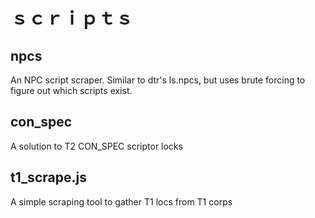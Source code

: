 # ｓｃｒｉｐｔｓ

## npcs
An NPC script scraper. Similar to dtr's ls.npcs, but uses brute forcing to figure out which scripts exist.

## con_spec
A solution to T2 CON_SPEC scriptor locks

## t1_scrape.js
A simple scraping tool to gather T1 locs from T1 corps
